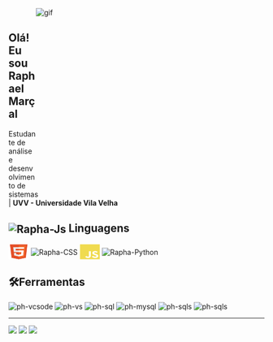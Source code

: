 
<img align="right" alt="gif" height="350" width="450" src="https://media2.giphy.com/media/v1.Y2lkPTc5MGI3NjExZ2lnMGp4ZW4zMmFxbnUwM3h3OWU3Y3R6eWlhcThlY3lwY2c5bGpjNCZlcD12MV9pbnRlcm5hbF9naWZfYnlfaWQmY3Q9Zw/SWoSkN6DxTszqIKEqv/giphy.gif" autoplay><br>
## Olá! Eu sou Raphael Marçal

Estudante de análise e desenvolvimento de sistemas <br> | <strong>UVV - Universidade Vila Velha</strong>


<div style="display: inline_block">
  
##   <img align="center" alt="Rapha-Js" height="40" width="40" src="https://github.com/OPhaels/OPhaels/assets/104911531/49ae4f54-68fb-4654-a6d9-67c5ba0937fb"> Linguagens 

  <img align="center" alt="Rapha-HTML" height="30" width="40" src="https://raw.githubusercontent.com/devicons/devicon/master/icons/html5/html5-original.svg">
  <img align="center" alt="Rapha-CSS" height="30" width="40" src="https://cdn.jsdelivr.net/gh/devicons/devicon/icons/css3/css3-original.svg">
  <img align="center" alt="Rapha-Js" height="30" width="40" src="https://raw.githubusercontent.com/devicons/devicon/master/icons/javascript/javascript-plain.svg">
  <img align="center" alt="Rapha-Python" height="30" width="40" src="https://cdn.jsdelivr.net/gh/devicons/devicon/icons/python/python-original.svg">
  
  

  ## 🛠️Ferramentas 

<div>
  <img align="center" alt="ph-vcsode" height="30" width="40" src="https://cdn.jsdelivr.net/gh/devicons/devicon/icons/vscode/vscode-original.svg">
  <img align="center" alt="ph-vs" height="40" width="40" src="https://img.icons8.com/?size=100&id=ezj3zaVtImPg&format=png&color=000000">
  <img align="center" alt="ph-sql" height="40" width="40" src="https://img.icons8.com/?size=100&id=vinpBD5oA3b4&format=png&color=000000">
  <img align="center" alt="ph-mysql" height="40" width="40" src="https://cdn.jsdelivr.net/gh/devicons/devicon/icons/mysql/mysql-original.svg">
  <img align="center" alt="ph-sqls" height="40" width="40" src="https://cdn.jsdelivr.net/gh/devicons/devicon/icons/postgresql/postgresql-original.svg">
  <img align="center" alt="ph-sqls" height="40" width="40" src="https://cdn.jsdelivr.net/gh/devicons/devicon/icons/git/git-original.svg">
<hr>
  
<div> 
  <a href="https://www.instagram.com/user_raphael/" target="_blank"><img src="https://img.shields.io/badge/-Instagram-%23E4405F?style=for-the-badge&logo=instagram&logoColor=white" target="_blank"></a>
  <a href = "mailto:raphael.rmarcal2002@gmail.com"><img src="https://img.shields.io/badge/-Gmail-%23333?style=for-the-badge&logo=gmail&logoColor=white" target="_blank"></a>
  <a href="https://www.linkedin.com/in/raphael-rodrigues-marcal-211327256/" target="_blank"><img src="https://img.shields.io/badge/-LinkedIn-%230077B5?style=for-the-badge&logo=linkedin&logoColor=white" target="_blank"></a> 
</div>
